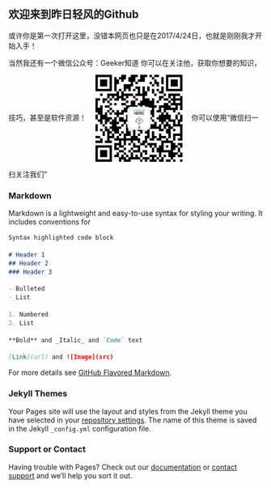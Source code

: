 ## 欢迎来到昨日轻风的Github

或许你是第一次打开这里，没错本网页也只是在2017/4/24日，也就是刚刚我才开始入手！

当然我还有一个微信公众号：Geeker知道
你可以在关注他，获取你想要的知识，技巧，甚至是软件资源！
<img src="./Geeker.jpg" width = "200" height = "200" alt="图片名称" align=center />
你可以使用“微信扫一扫关注我们”
### Markdown

Markdown is a lightweight and easy-to-use syntax for styling your writing. It includes conventions for

```markdown
Syntax highlighted code block

# Header 1
## Header 2
### Header 3

- Bulleted
- List

1. Numbered
2. List

**Bold** and _Italic_ and `Code` text

[Link](url) and ![Image](src)
```

For more details see [GitHub Flavored Markdown](https://guides.github.com/features/mastering-markdown/).

### Jekyll Themes

Your Pages site will use the layout and styles from the Jekyll theme you have selected in your [repository settings](https://github.com/zjt4869/windson.github.com/settings). The name of this theme is saved in the Jekyll `_config.yml` configuration file.

### Support or Contact

Having trouble with Pages? Check out our [documentation](https://help.github.com/categories/github-pages-basics/) or [contact support](https://github.com/contact) and we’ll help you sort it out.
